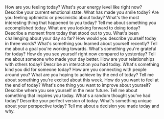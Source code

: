 How are you feeling today?
What's your energy level like right now?
Describe your current emotional state.
What has made you smile today?
Are you feeling optimistic or pessimistic about today?
What's the most interesting thing that happened to you today?
Tell me about something you accomplished today.
What are you looking forward to doing today?
Describe a moment from today that stood out to you.
What's been challenging about your day so far?
How would you describe yourself today in three words?
What's something you learned about yourself recently?
Tell me about a goal you're working towards.
What's something you're grateful for today?
How do you see yourself right now compared to yesterday?
Tell me about someone who made your day better.
How are your relationships with others today?
Describe an interaction you had today.
What's something kind you did for someone today?
How are you connecting with people around you?
What are you hoping to achieve by the end of today?
Tell me about something you're excited about this week.
How do you want to feel at the end of today?
What's one thing you want to improve about yourself?
Describe where you see yourself in the near future.
Tell me about something that inspires you today.
What's a random thought you've had today?
Describe your perfect version of today.
What's something unique about your perspective today?
Tell me about a decision you made today and why.